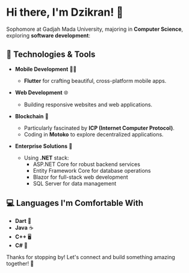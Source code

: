 # Hi there, I'm Dzikran! 👋

Sophomore at Gadjah Mada University, majoring in **Computer Science**, exploring **software development**:

## 🚀 Technologies & Tools

- **Mobile Development** 🧑‍💻
  - **Flutter** for crafting beautiful, cross-platform mobile apps.

- **Web Development** 🌐
  - Building responsive websites and web applications.

- **Blockchain** 🔗
  - Particularly fascinated by **ICP (Internet Computer Protocol)**.
  - Coding in **Motoko** to explore decentralized applications.

- **Enterprise Solutions** 🏢
  - Using **.NET** stack:
    - ASP.NET Core for robust backend services
    - Entity Framework Core for database operations
    - Blazor for full-stack web development
    - SQL Server for data management

## 💻 Languages I'm Comfortable With

- **Dart** 🌟
- **Java** ☕
- **C++** 🖥️
- **C#** 🔧

Thanks for stopping by! Let's connect and build something amazing together! 🚀
